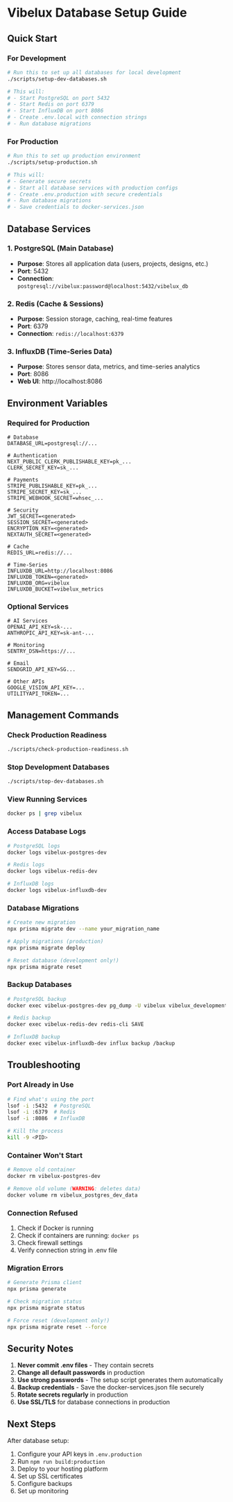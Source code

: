 # Vibelux Database Setup Guide

## Quick Start

### For Development
```bash
# Run this to set up all databases for local development
./scripts/setup-dev-databases.sh

# This will:
# - Start PostgreSQL on port 5432
# - Start Redis on port 6379
# - Start InfluxDB on port 8086
# - Create .env.local with connection strings
# - Run database migrations
```

### For Production
```bash
# Run this to set up production environment
./scripts/setup-production.sh

# This will:
# - Generate secure secrets
# - Start all database services with production configs
# - Create .env.production with secure credentials
# - Run database migrations
# - Save credentials to docker-services.json
```

## Database Services

### 1. PostgreSQL (Main Database)
- **Purpose**: Stores all application data (users, projects, designs, etc.)
- **Port**: 5432
- **Connection**: `postgresql://vibelux:password@localhost:5432/vibelux_db`

### 2. Redis (Cache & Sessions)
- **Purpose**: Session storage, caching, real-time features
- **Port**: 6379
- **Connection**: `redis://localhost:6379`

### 3. InfluxDB (Time-Series Data)
- **Purpose**: Stores sensor data, metrics, and time-series analytics
- **Port**: 8086
- **Web UI**: http://localhost:8086

## Environment Variables

### Required for Production
```env
# Database
DATABASE_URL=postgresql://...

# Authentication
NEXT_PUBLIC_CLERK_PUBLISHABLE_KEY=pk_...
CLERK_SECRET_KEY=sk_...

# Payments
STRIPE_PUBLISHABLE_KEY=pk_...
STRIPE_SECRET_KEY=sk_...
STRIPE_WEBHOOK_SECRET=whsec_...

# Security
JWT_SECRET=<generated>
SESSION_SECRET=<generated>
ENCRYPTION_KEY=<generated>
NEXTAUTH_SECRET=<generated>

# Cache
REDIS_URL=redis://...

# Time-Series
INFLUXDB_URL=http://localhost:8086
INFLUXDB_TOKEN=<generated>
INFLUXDB_ORG=vibelux
INFLUXDB_BUCKET=vibelux_metrics
```

### Optional Services
```env
# AI Services
OPENAI_API_KEY=sk-...
ANTHROPIC_API_KEY=sk-ant-...

# Monitoring
SENTRY_DSN=https://...

# Email
SENDGRID_API_KEY=SG...

# Other APIs
GOOGLE_VISION_API_KEY=...
UTILITYAPI_TOKEN=...
```

## Management Commands

### Check Production Readiness
```bash
./scripts/check-production-readiness.sh
```

### Stop Development Databases
```bash
./scripts/stop-dev-databases.sh
```

### View Running Services
```bash
docker ps | grep vibelux
```

### Access Database Logs
```bash
# PostgreSQL logs
docker logs vibelux-postgres-dev

# Redis logs
docker logs vibelux-redis-dev

# InfluxDB logs
docker logs vibelux-influxdb-dev
```

### Database Migrations
```bash
# Create new migration
npx prisma migrate dev --name your_migration_name

# Apply migrations (production)
npx prisma migrate deploy

# Reset database (development only!)
npx prisma migrate reset
```

### Backup Databases
```bash
# PostgreSQL backup
docker exec vibelux-postgres-dev pg_dump -U vibelux vibelux_development > backup.sql

# Redis backup
docker exec vibelux-redis-dev redis-cli SAVE

# InfluxDB backup
docker exec vibelux-influxdb-dev influx backup /backup
```

## Troubleshooting

### Port Already in Use
```bash
# Find what's using the port
lsof -i :5432  # PostgreSQL
lsof -i :6379  # Redis
lsof -i :8086  # InfluxDB

# Kill the process
kill -9 <PID>
```

### Container Won't Start
```bash
# Remove old container
docker rm vibelux-postgres-dev

# Remove old volume (WARNING: deletes data)
docker volume rm vibelux_postgres_dev_data
```

### Connection Refused
1. Check if Docker is running
2. Check if containers are running: `docker ps`
3. Check firewall settings
4. Verify connection string in .env file

### Migration Errors
```bash
# Generate Prisma client
npx prisma generate

# Check migration status
npx prisma migrate status

# Force reset (development only!)
npx prisma migrate reset --force
```

## Security Notes

1. **Never commit .env files** - They contain secrets
2. **Change all default passwords** in production
3. **Use strong passwords** - The setup script generates them automatically
4. **Backup credentials** - Save the docker-services.json file securely
5. **Rotate secrets regularly** in production
6. **Use SSL/TLS** for database connections in production

## Next Steps

After database setup:
1. Configure your API keys in `.env.production`
2. Run `npm run build:production`
3. Deploy to your hosting platform
4. Set up SSL certificates
5. Configure backups
6. Set up monitoring